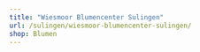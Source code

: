 ```yaml
---
title: "Wiesmoor Blumencenter Sulingen"
url: /sulingen/wiesmoor-blumencenter-sulingen/
shop: Blumen
---
```

